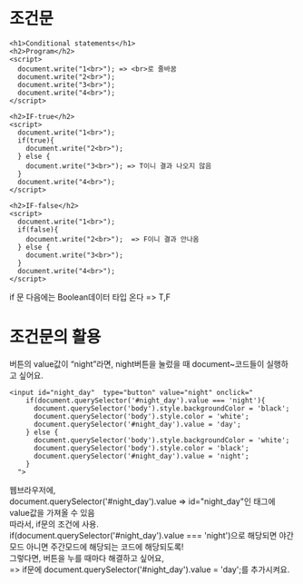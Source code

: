 조건문
========

```
<h1>Conditional statements</h1>
<h2>Program</h2>
<script>
  document.write("1<br>"); => <br>로 줄바꿈
  document.write("2<br>");
  document.write("3<br>");
  document.write("4<br>");
</script>

<h2>IF-true</h2>
<script>
  document.write("1<br>");
  if(true){
    document.write("2<br>");
  } else {
    document.write("3<br>"); => T이니 결과 나오지 않음
  }
  document.write("4<br>");
</script>

<h2>IF-false</h2>
<script>
  document.write("1<br>");
  if(false){
    document.write("2<br>");  => F이니 결과 안나옴
  } else {
    document.write("3<br>");
  }
  document.write("4<br>");
</script>
```

if 문 다음에는 Boolean데이터 타입 온다 => T,F

조건문의 활용
============

버튼의 value값이 “night”라면, night버튼을 눌렀을 때 document~코드들이 실행하고 싶어요.

```
<input id="night_day"  type="button" value="night" onclick="
    if(document.querySelector('#night_day').value === 'night'){
      document.querySelector('body').style.backgroundColor = 'black';
      document.querySelector('body').style.color = 'white';
      document.querySelector('#night_day').value = 'day';
    } else {
      document.querySelector('body').style.backgroundColor = 'white';
      document.querySelector('body').style.color = 'black';
      document.querySelector('#night_day').value = 'night';
    }
  ">
```

웹브라우저에,\
document.querySelector('#night_day').value => id="night_day"인 태그에 value값을 가져올 수 있음\
따라서, if문의 조건에 사용.\
if(document.querySelector('#night_day').value === 'night')으로 해당되면 야간모드 아니면 주간모드에 해당되는 코드에 해당되도록!\
그렇다면, 버튼을 누를 때마다 해결하고 싶어요,\
=> if문에 document.querySelector('#night_day').value = 'day';를 추가시켜요.

